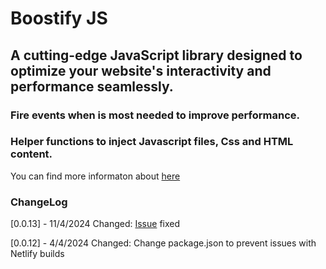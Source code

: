 # Boostify JS

## A cutting-edge JavaScript library designed to optimize your website's interactivity and performance seamlessly.

### Fire events when is most needed to improve performance. 
### Helper functions to inject Javascript files, Css and HTML content.

You can find more informaton about [here](https://boostifyjs.com/) 


### ChangeLog

[0.0.13] - 11/4/2024
Changed:
[Issue](https://github.com/andresclua/boostify/issues/2) fixed


[0.0.12] - 4/4/2024
Changed:
Change package.json to prevent issues with Netlify builds